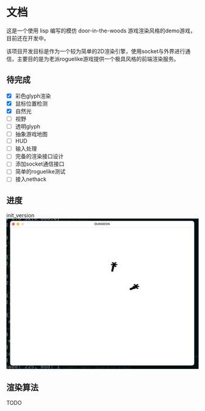 # 文档

这是一个使用 lisp 编写的模仿 door-in-the-woods 游戏渲染风格的demo游戏，目前还在开发中。

该项目开发目标是作为一个较为简单的2D渲染引擎，使用socket与外界进行通信，主要目的是为老派roguelike游戏提供一个极具风格的前端渲染服务。

## 待完成

- [x] 彩色glyph渲染
- [x] 鼠标位置检测
- [x] 自然光
- [ ] 视野
- [ ] 透明glyph
- [ ] 抽象游戏地图
- [ ] HUD
- [ ] 输入处理
- [ ] 完备的渲染接口设计
- [ ] 添加socket通信接口
- [ ] 简单的roguelike测试
- [ ] 接入nethack

## 进度

init_version
![init_version](doc/image/init_version.png)

## 渲染算法
TODO
